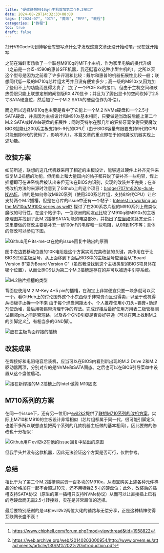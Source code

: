 ```yaml
---
title: "硬改联想M910q小主机增加第二个M.2接口"
date: 2024-08-29T14:32:33+08:00
tags: ["2024-07", "DIY", "魔改", "MFF", "教程"]
categories: ["教程"]
toc: true
draft: false
---
```


~~打开VSCode切到博客仓库想写点什么才发现这篇文章还没开始动笔，现在就开始写~~

之前在海鲜市场收了一个联想M910q的MFF小主机，作为家里电脑的换代升级（之前是一台i5-4590的惠普SFF机器，我还挺喜欢这种小型主机的）。之所以买这个型号是因为之前看了许多评测和比较：戴尔和惠普的机器拓展性比较一般；联想同代低一级的M710q芯片组太丐并且没有便宜多少；高一级的M910x又因为加了些用不上的功能而显得太贵了（加了一个PCIE 8x的接口，但由于主机空间和散热受限只能上联想定制的阉割版RX 470显卡；并且为了腾出显卡的空间砍掉了2.5寸SATA硬盘位，然后加了一个M.2 SATA的硬盘位作为补偿）。  

而之所以选择M910q也主要是看中了它能上一个M.2 NVMe硬盘和一个2.5寸SATA硬盘，并且因为主板设计和M910x基本相同，只要做适当改装后能上第二个M.2 SATA或NVMe硬盘的拓展性；同时英特尔在那几年的狂挤牙膏使得只要魔改BIOS就能让200系主板支持6~9代的CPU[^1]（由于BIOS容量有限要支持9代的CPU只能删除6代的微码了，影响不大）。本篇文章的重点即在于如何魔改机器实现上述功能。  

## 改装方案  

如前所述，联想的这几代机器采用了相近的主板设计，能够通过硬件上补齐元件来恢复M.2插槽的功能。但闲鱼上和大量国内的帖子都只说了要补齐一些电容，焊上插槽即可在进系统后被认出来但无法在BIOS内识别，实现的改装并不完美；在查找改机方法的来源时注意到了Github上的这个项目：[badger707/m920q-dual-NVME](https://github.com/badger707/m920q-dual-NVME)，讲的是如何修改M920系列（使用300系芯片组，支持8/9代CPU）让它支持两个M.2插槽。但是在仓库的issue中还有一个帖子：[Interest in working on the M710q/M910Q series as well?](https://github.com/badger707/m920q-dual-NVME/issues/2) 探讨了在200系芯片组的M910系列上做类似魔改的可行性。在这个帖子中，一位欧洲的网友[ct](https://github.com/its-me-ct)比较了M910q和M910x的主板原理图并找到了此M.2插槽SATA功能的电路部分，并指出了[应当如何补齐元件](https://github.com/badger707/m920q-dual-NVME/issues/2#issuecomment-1837616136)；这里要做的修改主要是补充一组100nF的电容和一些电阻，从0R到1K不等；具体的修改可以参见下图。  

![Github用户its-me-ct在他的issue回复中贴出的原图](https://z4a.net/images/2024/12/25/287552988-81f812ed-ea7a-435d-8dc4-74975cfcf32c.jpg)

图中左边要移动位置的10K电阻是这个方案实现完美改装的关键，其作用在于让BIOS识别主板型号，从上面移到下面后BIOS中的主板型号应当会从“Board Version B”变为Board Version C”（虽然我没找到这个主板类型的BIOS项具体在哪个位置），从而让BIOS认为第二个M.2插槽是存在的并可以被选中引导系统。  

![M.2贴片插槽的类型](https://z4a.net/images/2024/12/25/0777dc757bf387f416a990f0222d57f4.png)

背面应使用M.2 M-Key 4+5 pin的插槽，在淘宝上非常便宜只要一块多就可以买一个。~~看GitHub上的讨论国外这个小东西似乎非常贵而且没得卖，以至于改机得从旧板子上拆一个下来~~ 由于每个焊盘间距太小，个人推荐使用小刀头+锡膏+助焊剂使劲堆，最后用吸锡带清理干净的焊法。完成焊接后最好使用万用表二极管档测试相邻pin之间是否短路，以及各个GND引脚是否良好导通（可以在网上找到M.2的引脚定义[^2]，有相当多的GND脚）。

![应在主板背面焊接的插槽](https://z4a.net/images/2024/12/25/QQ20241225190520.jpg)

## 改装成果  

在焊接好和电阻电容后装机，应当可以在BIOS内看到新出现的M.2 Drive 2和M.2驱动器两项，分别对应的是NVMe和SATA固态。之后也可以在BIOS引导菜单中设置从这个盘位启动。

![接在新焊接的M.2插槽上的Intel 傲腾 M10固态](https://z4a.net/images/2024/12/25/BV1452DK4X156YO3.png)

## M710系列的方案  

在同一个issue下，还有另一位用户[evil2k2](https://github.com/evil2k2)提供了[联想M710系列的改机方案](https://github.com/badger707/m920q-dual-NVME/issues/2#issuecomment-1925888323)。实际上M710和M910的主板设计非常相似（芯片组都属于同一代，很可能引脚定义也差不多所以联想直接把两个系列的几款机器主板做的基本相同），因此要做的修改也十分相似：  

![Github用户evil2k2在他的issue回复中贴出的原图](https://z4a.net/images/2024/12/25/302452107-3df6a5fe-ee5e-4043-9209-4daca722efb3.jpg)

但我手头并没有这款机器，因此无法验证这个方案是否可行，仅供参考。  

## 总结  

相比于为了第二个M.2插槽购买贵一百多块的M910x，从淘宝购买上述各种元件样品的价格加在一起不会超过10元，还不用牺牲2.5寸的硬盘位；此外，改装后的插槽支持SATA协议（原生的第一插槽只支持NVMe协议）从而可以让直接插上已有的老硬盘而无需2.5寸转接器，实在是非常超值的选择。

最后要特别感谢的是ct和evil2k2两位大佬的铺路与无偿分享，正是这种精神使得互联网长盛不衰！

[^1]:<https://www.chiphell.com/forum.php?mod=viewthread&tid=1958822>  
[^2]:<https://web.archive.org/web/20140203000954/http://www.orvem.eu/attachments/article/130/M%202%20introduction.pdf>  
